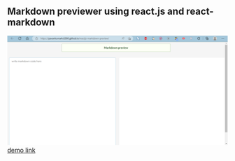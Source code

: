 ## Markdown previewer using react.js and react-markdown
![banner](https://github.com/pavanKumarKR2000/reactjs-markdown-preview/blob/main/markdown-preview.png?raw=true)
[demo link](https://pavankumarkr2000.github.io/reactjs-markdown-preview/)
